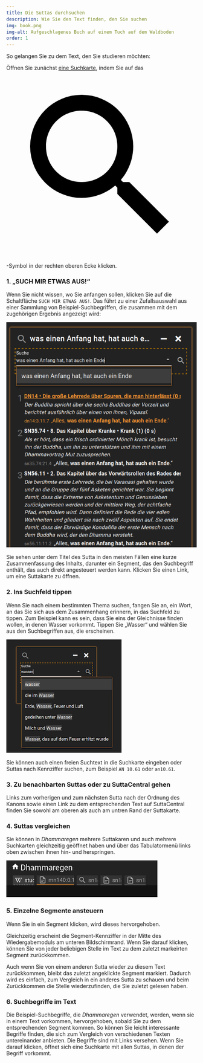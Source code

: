 ```yaml
---
title: Die Suttas durchsuchen
description: Wie Sie den Text finden, den Sie suchen
img: book.png
img-alt: Aufgeschlagenes Buch auf einem Tuch auf dem Waldboden
order: 1
---
```


So gelangen Sie zu dem Text, den Sie studieren möchten:

Öffnen Sie zunächst [eine Suchkarte](#/search//de), indem Sie auf das <a href="#/search//de" class="scv-icon-btn v-btn v-btn--icon v-btn--round v-btn--router theme--dark v-size--default"><span class="v-btn__content"><span aria-hidden="true" class="v-icon notranslate theme--dark"><svg xmlns="http://www.w3.org/2000/svg" viewBox="0 0 24 24" role="img" aria-hidden="true" class="v-icon__svg"><path d="M9.5,3A6.5,6.5 0 0,1 16,9.5C16,11.11 15.41,12.59 14.44,13.73L14.71,14H15.5L20.5,19L19,20.5L14,15.5V14.71L13.73,14.44C12.59,15.41 11.11,16 9.5,16A6.5,6.5 0 0,1 3,9.5A6.5,6.5 0 0,1 9.5,3M9.5,5C7,5 5,7 5,9.5C5,12 7,14 9.5,14C12,14 14,12 14,9.5C14,7 12,5 9.5,5Z"></path></svg></span></span></a>-Symbol in der rechten oberen Ecke klicken.

### 1. „SUCH MIR ETWAS AUS!“

Wenn Sie nicht wissen, wo Sie anfangen sollen, klicken Sie auf die Schaltfläche `SUCH MIR ETWAS AUS!`. Das führt zu einer Zufallsauswahl aus einer Sammlung von Beispiel-Suchbegriffen, die zusammen mit dem zugehörigen Ergebnis angezeigt wird:

<p><img src="img/result.png" class="ebt-image" alt="Bildschirmfoto von Suchergebnis" style="width: 600px;"></p>

Sie sehen unter dem Titel des Sutta in den meisten Fällen eine kurze Zusammenfassung des Inhalts, darunter ein Segment, das den Suchbegriff enthält, das auch direkt angesteuert werden kann. Klicken Sie einen Link, um eine Suttakarte zu öffnen.

### 2. Ins Suchfeld tippen

Wenn Sie nach einem bestimmten Thema suchen, fangen Sie an, ein Wort, an das Sie sich aus dem Zusammenhang erinnern, in das Suchfeld zu tippen. Zum Beispiel kann es sein, dass Sie eins der Gleichnisse finden wollen, in denen Wasser vorkommt. Tippen Sie „Wasser“ und wählen Sie aus den Suchbegriffen aus, die erscheinen.

<p><img src="img/searchfield.png" class="ebt-image" alt="Bildschirmfoto von Suchfeld mit Wort Wasser und Suchbegriffen" style="height: 300px;"></p>

Sie können auch einen freien Suchtext in die Suchkarte eingeben oder Suttas nach Kennziffer suchen, zum Beispiel `AN 10.61` oder `an10.61`.

### 3. Zu benachbarten Suttas oder zu SuttaCentral gehen

Links zum vorherigen und zum nächsten Sutta nach der Ordnung des Kanons sowie einen Link zu dem entsprechenden Text auf SuttaCentral finden Sie sowohl am oberen als auch am untren Rand der Suttakarte.

### 4. Suttas vergleichen

Sie können in *Dhammaregen* mehrere Suttakaren und auch mehrere Suchkarten gleichzeitig geöffnet haben und über das Tabulatormenü links oben zwischen ihnen hin- und herspringen.

<p><img src="img/tabs.png" class="ebt-image" alt="Bildschirmfoto von Suchfeld mit Wort Wasser und Suchbegriffen" style="width: 400px;"></p>

### 5. Einzelne Segmente ansteuern

Wenn Sie in ein Segment klicken, wird dieses hervorgehoben.

Gleichzeitig erscheint die Segment-Kennziffer in der Mitte des Wiedergabemoduls am unteren Bildschirmrand. Wenn Sie darauf klicken, können Sie von jeder beliebigen Stelle im Text zu dem zuletzt markeirten Segment zurückkommen.

Auch wenn Sie von einem anderen Sutta wieder zu diesem Text zurückkommen, bleibt das zuletzt angeklickte Segment markiert. Dadurch wird es einfach, zum Vergleich in ein anderes Sutta zu schauen und beim Zurückkommen die Stelle wiederzufinden, die Sie zuletzt gelesen haben.

### 6. Suchbegriffe im Text

Die Beispiel-Suchbegriffe, die *Dhammaregen* verwendet, werden, wenn sie in einem Text vorkommen, hervorgehoben, sobald Sie zu dem entsprechenden Segment kommen. So können Sie leicht interessante Begriffe finden, die sich zum Vergleich von verschiedenen Texten untereinander anbieten. Die Begriffe sind mit Links versehen. Wenn Sie darauf klicken, öffnet sich eine Suchkarte mit allen Suttas, in denen der Begriff vorkommt.

